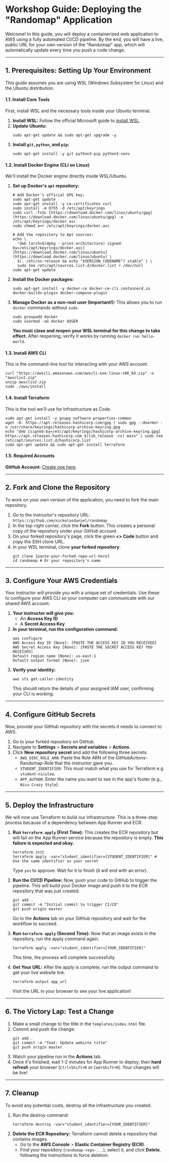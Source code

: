 # Workshop Guide: Deploying the "Randomap" Application

Welcome! In this guide, you will deploy a containerized web application to AWS using a fully automated CI/CD pipeline. By the end, you will have a live, public URL for your own version of the "Randomap" app, which will automatically update every time you push a code change.

---
## 1. Prerequisites: Setting Up Your Environment

This guide assumes you are using WSL (Windows Subsystem for Linux) and the Ubuntu distribution.

#### 1.1. Install Core Tools
First, install WSL and the necessary tools inside your Ubuntu terminal.
1.  **Install WSL:** Follow the official Microsoft guide to [install WSL](https://learn.microsoft.com/en-us/windows/wsl/install).
2.  **Update Ubuntu:**
    ```
    sudo apt-get update && sudo apt-get upgrade -y
    ```
3.  **Install `git`, `python`, and `pip`:**
    ```
    sudo apt-get install -y git python3-pip python3-venv
    ```

#### 1.2. Install Docker Engine (CLI on Linux)
We'll install the Docker engine directly inside WSL/Ubuntu.

1.  **Set up Docker's `apt` repository:**
    ```
    # Add Docker's official GPG key:
    sudo apt-get update
    sudo apt-get install -y ca-certificates curl
    sudo install -m 0755 -d /etc/apt/keyrings
    sudo curl -fsSL [https://download.docker.com/linux/ubuntu/gpg](https://download.docker.com/linux/ubuntu/gpg) -o /etc/apt/keyrings/docker.asc
    sudo chmod a+r /etc/apt/keyrings/docker.asc

    # Add the repository to Apt sources:
    echo \
      "deb [arch=$(dpkg --print-architecture) signed-by=/etc/apt/keyrings/docker.asc] [https://download.docker.com/linux/ubuntu](https://download.docker.com/linux/ubuntu) \
      $(. /etc/os-release && echo "$VERSION_CODENAME") stable" | \
      sudo tee /etc/apt/sources.list.d/docker.list > /dev/null
    sudo apt-get update
    ```
2.  **Install the Docker packages:**
    ```
    sudo apt-get install -y docker-ce docker-ce-cli containerd.io docker-buildx-plugin docker-compose-plugin
    ```
3.  **Manage Docker as a non-root user (Important!):** This allows you to run `docker` commands without `sudo`.
    ```
    sudo groupadd docker
    sudo usermod -aG docker $USER
    ```
    **You must close and reopen your WSL terminal for this change to take effect.** After reopening, verify it works by running `docker run hello-world`.

#### 1.3. Install AWS CLI
This is the command-line tool for interacting with your AWS account.

```
curl "https://awscli.amazonaws.com/awscli-exe-linux-x86_64.zip" -o "awscliv2.zip"
unzip awscliv2.zip
sudo ./aws/install
```
#### 1.4. Install Terraform
This is the tool we'll use for Infrastructure as Code.

```
sudo apt-get install -y gnupg software-properties-common
wget -O- https://apt.releases.hashicorp.com/gpg | sudo gpg --dearmor -o /usr/share/keyrings/hashicorp-archive-keyring.gpg
echo "deb [signed-by=/etc/apt/keyrings/hashicorp-archive-keyring.gpg] https://apt.releases.hashicorp.com $(lsb_release -cs) main" | sudo tee /etc/apt/sources.list.d/hashicorp.list
sudo apt-get update && sudo apt-get install terraform
```

#### 1.5. Required Accounts
**GitHub Account:** [Create one here](https://github.com/join).

---
## 2. Fork and Clone the Repository

To work on your own version of the application, you need to fork the main repository.

1.  Go to the instructor's repository URL: `https://github.com/nickolasdaniel/randomap`
2.  In the top-right corner, click the **Fork** button. This creates a personal copy of the repository under your GitHub account.
3.  On your forked repository's page, click the green **<> Code** button and copy the SSH clone URL.
4.  In your WSL terminal, clone **your forked repository**:
    ```
    git clone [paste-your-forked-repo-url-here]
    cd randomap # Or your repository's name
    ```

---
## 3. Configure Your AWS Credentials

Your instructor will provide you with a unique set of credentials. Use these to configure your AWS CLI so your computer can communicate with our shared AWS account.

1.  **Your instructor will give you:**
    * An **Access Key ID**
    * A **Secret Access Key**
2.  **In your terminal, run the configuration command:**
    ```
    aws configure
    AWS Access Key ID [None]: [PASTE THE ACCESS KEY ID YOU RECEIVED]
    AWS Secret Access Key [None]: [PASTE THE SECRET ACCESS KEY YOU RECEIVED]
    Default region name [None]: us-east-1
    Default output format [None]: json
    ```
3.  **Verify your identity:**
    ```
    aws sts get-caller-identity
    ```
    This should return the details of your assigned IAM user, confirming your CLI is working.

---

## 4. Configure GitHub Secrets

Now, provide your GitHub repository with the secrets it needs to connect to AWS.

1.  Go to your forked repository on GitHub.
2.  Navigate to **Settings** > **Secrets and variables** > **Actions**.
3.  Click **New repository secret** and add the following three secrets:
    * `AWS_OIDC_ROLE_ARN`: Paste the Role ARN of the GitHubActions-Randomap-Role that the instructor gave you.
    * `STUDENT_IDENTIFIER`: This must match what you use for Terraform e.g `student-niculea`.
    * `APP_AUTHOR`: Enter the name you want to see in the app's footer (e.g., `Nicu Crazy Style`).

---
## 5. Deploy the Infrastructure

We will now use Terraform to build our infrastructure. This is a three-step process because of a dependency between App Runner and ECR.

1.  **Run `terraform apply` (First Time):** This creates the ECR repository but will fail on the App Runner service because the repository is empty. **This failure is expected and okay.**
    ```
    terraform init
    terraform apply -var="student_identifier=[STUDENT_IDENTIFIER]" # Use the same identifier as your secret
    ```
    Type `yes` to approve. Wait for it to finish (it will end with an error).

2.  **Run the CI/CD Pipeline:** Now, push your code to GitHub to trigger the pipeline. This will build your Docker image and push it to the ECR repository that was just created.
    ```
    git add .
    git commit -m "Initial commit to trigger CI/CD"
    git push origin master
    ```
    Go to the **Actions** tab on your GitHub repository and wait for the workflow to succeed.

3.  **Run `terraform apply` (Second Time):** Now that an image exists in the repository, run the apply command again.
    ```
    terraform apply -var="student_identifier=[YOUR_IDENTIFIER]"
    ```
    This time, the process will complete successfully.

4.  **Get Your URL:** After the apply is complete, run the output command to get your live website link.
    ```
    terraform output app_url
    ```
    Visit the URL in your browser to see your live application!

---
## 6. The Victory Lap: Test a Change

1.  Make a small change to the title in the `templates/index.html` file.
2.  Commit and push the change:
    ```
    git add .
    git commit -m "feat: Update website title"
    git push origin master
    ```
3.  Watch your pipeline run in the **Actions** tab.
4.  Once it's finished, wait 1-2 minutes for App Runner to deploy, then **hard refresh** your browser (`Ctrl+Shift+R` or `Cmd+Shift+R`). Your changes will be live!

---
## 7. Cleanup

To avoid any potential costs, destroy all the infrastructure you created.

1.  Run the destroy command:
    ```
    terraform destroy -var="student_identifier=[YOUR_IDENTIFIER]"
    ```
2.  **Delete the ECR Repository:** Terraform cannot delete a repository that contains images.
    * Go to the **AWS Console** > **Elastic Container Registry (ECR)**.
    * Find your repository (`randomap-repo-...`), select it, and click **Delete**, following the instructions to force deletion.